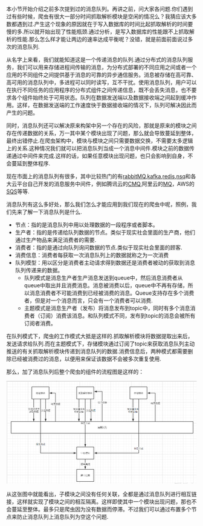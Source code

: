 本小节开始介绍之前多次提到过的消息队列。再讲之前，问大家各问题.你们遇到过有些时候，爬虫有很大一部分时间抓取解析模块是空闲的情况么？我猜应该大多数都遇到过.产生这个现象的原因就在于写入数据库的时间比起抓取解析的时间要慢的多.所以就开始出现了性能瓶颈.通过分析，是写入数据库的性能跟不上抓取解析的性能.那么怎么样才能让两边的速率达成平衡呢？没错，就是前面前面说过多次的消息队列.

从名字上来看，我们就能知道这是一个传递消息的队列.通过分布式的消息队列服务，我们可以用来存储进程间传输的消息，为分布式部署的不同应用之间或者一个应用的不同组件之间提供基于消息的可靠的异步通信服务。消息被存储在高可靠、高可用的消息队列中，多进程可以同时读写，互不干扰。使用消息队列，用户可以在执行不同任务的应用程序的分布式组件之间传递信息，既不会丢失消息，也不要求各个组件始终处于可用状态。队列在数据发送端以及数据接收端之间起到缓冲作用。这样，在数据发送端的工作速度快于数据接收端的情况下，队列可解决因此而产生的问题。

  
同时，消息队列还可以解决原来构架中另一个存在的风险，那就是原来的模块之间存在传递数据的关系，万一其中某个模块出现了问题，那么就会导致蔓延到整体，最终出错停止.在爬虫架构中，模块与模块之间只需要数据交换，不需要太多逻辑上的关系.这种情况我们就可以把消息队列当成一个消息中间件.模块之前的数据传递通过中间件来完成.这样的话，如果任意模块出现问题，也只会影响到自身，不会蔓延到整体程序.

现在市面上的消息队列有很多，其中比较热门的有[rabbitMQ](http://www.rabbitmq.com),[kafka](http://kafka.apache.org/),[redis](https://redis.io/),[nsq](http://nsq.io/)和各大云平台自己开发的消息服务中间件，例如腾讯云的[CMQ](https://www.qcloud.com/document/product/406),阿里云的[MQ](https://help.aliyun.com/product/29530.htm)，AWS的[SQS](https://aws.amazon.com/cn/sqs)等等.

消息队列有这么多好处，那么我们怎么才能应用到我们现在的爬虫中呢，照例，我们先来了解一下消息队列是什么.

* 节点：指的是消息队列中用以处理数据的一段程序或者脚本。
* 生产者：指的是传递给队列数据的节点。类似于现实社会里面的生产商，他们通过生产物品来满足消费者的需要.
* 消费者：指的是通过向队列询问数据的节点.类似于现实社会里面的顾客.
* 消费信息：消费者每获取一次消息队列上的数据就称之为一次消费
* 队列模型：用以区分是消费者主动请求得到数据还是消费者被动的获取到消息队列传递来的数据。
  * 队列模式是消息生产者生产消息发送到queue中，然后消息消费者从queue中取出并且消费消息。消息被消费以后，queue中不再有存储，所以消息消费者不可能消费到已经被消费的消息。Queue支持存在多个消费者，但是对一个消息而言，只会有一个消费者可以消费.
  * 主题模式是消息生产者（发布）将消息发布到topic中，同时有多个消息消费者（订阅）消费该消息。和队列模式不同，发布到topic的消息会被所有订阅者消费。

在队列模式下，爬虫的工作模式大抵是这样的.抓取解析模块将数据提取出来后，发送请求给队列.而在主题模式下，存储模块通过订阅了topic来获取消息队列主动推送的有关抓取解析模块传递到消息队列的数据.消费信息后，两种模式都需要删除已经被消费过的消息，以便用来保证该数据不会被多次重复使用.

那么，加了消息队列后整个爬虫的组件的流程图是这样的：

![](./images/8.png)

从这张图中就能看出，子模块之间没有任何关联，全都是通过消息队列进行相互链接，这样就实现了模块之间的相互隔离。这样即使其中一个模块出现问题，那也不会蔓延至整体。最多只是爬虫因为没有数据而停滞。不过我们可以通过布置多个节点来防止消息队列上消息队列为空这个问题.






